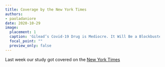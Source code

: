 ```yaml
---
title: Coverage by the New York Times
authors: 
- paoladaniore
date: 2020-10-29
image:
  placement: 1
  caption: 'Gilead’s Covid-19 Drug is Mediocre. It Will Be a Blockbuster Anyway'
  focal_point: ""
  preview_only: false
---
```


Last week our study got covered on the [New York Times](https://www.nytimes.com/2020/10/29/health/covid-remdesivir-gilead.html)
